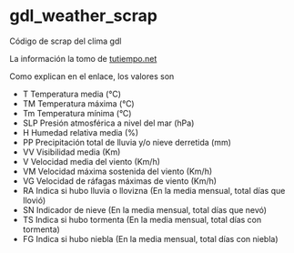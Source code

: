 # gdl_weather_scrap
Código de scrap del clima gdl

La información la tomo de [tutiempo.net](https://www.tutiempo.net/clima/2021/ws-766120.html)

Como explican en el enlace, los valores son

- T	Temperatura media (°C)
- TM	Temperatura máxima (°C)
- Tm	Temperatura mínima (°C)
- SLP	Presión atmosférica a nivel del mar (hPa)
- H	Humedad relativa media (%)
- PP	Precipitación total de lluvia y/o nieve derretida (mm)
- VV	Visibilidad media (Km)
- V	Velocidad media del viento (Km/h)
- VM	Velocidad máxima sostenida del viento (Km/h)
- VG	Velocidad de ráfagas máximas de viento (Km/h)
- RA	Indica si hubo lluvia o llovizna (En la media mensual, total días que llovió)
- SN	Indicador de nieve (En la media mensual, total días que nevó)
- TS	Indica si hubo tormenta (En la media mensual, total días con tormenta)
- FG	Indica si hubo niebla (En la media mensual, total días con niebla)
